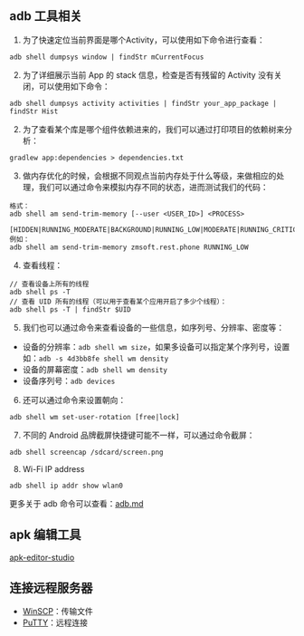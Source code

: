 



## adb 工具相关



1. 为了快速定位当前界面是哪个Activity，可以使用如下命令进行查看：

`adb shell dumpsys window | findStr mCurrentFocus`



2. 为了详细展示当前 App 的 stack 信息，检查是否有残留的 Activity 没有关闭，可以使用如下命令：

`adb shell dumpsys activity activities | findStr your_app_package | findStr Hist`



2. 为了查看某个库是哪个组件依赖进来的，我们可以通过打印项目的依赖树来分析：

`gradlew app:dependencies > dependencies.txt`



3. 做内存优化的时候，会根据不同观点当前内存处于什么等级，来做相应的处理，我们可以通过命令来模拟内存不同的状态，进而测试我们的代码：

```
格式：
adb shell am send-trim-memory [--user <USER_ID>] <PROCESS>
          [HIDDEN|RUNNING_MODERATE|BACKGROUND|RUNNING_LOW|MODERATE|RUNNING_CRITICAL|COMPLETE]
例如：
adb shell am send-trim-memory zmsoft.rest.phone RUNNING_LOW
```



4. 查看线程：

```
// 查看设备上所有的线程
adb shell ps -T
// 查看 UID 所有的线程（可以用于查看某个应用开启了多少个线程）：
adb shell ps -T | findStr $UID
```



5. 我们也可以通过命令来查看设备的一些信息，如序列号、分辨率、密度等：

- 设备的分辨率：`adb shell wm size`，如果多设备可以指定某个序列号，设置如：`adb -s 4d3bb8fe shell wm density`
- 设备的屏幕密度：`adb shell wm density`
- 设备序列号：`adb devices`



6. 还可以通过命令来设置朝向：

`adb shell wm set-user-rotation [free|lock]`



7. 不同的 Android 品牌截屏快捷键可能不一样，可以通过命令截屏：

`adb shell screencap /sdcard/screen.png`



8. Wi-Fi IP address

`adb shell ip addr show wlan0`



更多关于 adb 命令可以查看：[adb.md](adb.md)



## apk 编辑工具

[apk-editor-studio](https://github.com/kefir500/apk-editor-studio)





## 连接远程服务器



- [WinSCP](https://winscp.net/eng/download.php)：传输文件
- [PuTTY](https://www.chiark.greenend.org.uk/~sgtatham/putty/latest.html)：远程连接





